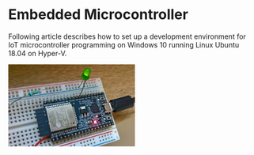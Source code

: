 # Embedded Microcontroller
Following article describes how to set up a development environment for IoT microcontroller programming on Windows 10 running Linux Ubuntu 18.04 on Hyper-V.

<img src="Doc/Microcontroller.jpg" width="256">

